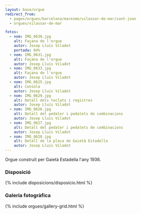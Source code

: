 ```yaml
---
layout: base/orgue
redirect_from:
  - pages/orgues/barcelona/maresme/vilassar-de-mar/sant-joan
  - orgues/vilassar-de-mar

fotos:
  - nom: IMG_0630.jpg
    alt: Façana de l'orgue
    autor: Josep Lluís Viladot
    portada: 84%
  - nom: IMG_0631.jpg
    alt: Façana de l'orgue
    autor: Josep Lluís Viladot
  - nom: IMG_0633.jpg
    alt: Façana de l'orgue
    autor: Josep Lluís Viladot
  - nom: IMG_0625.jpg
    alt: Consola
    autor: Josep Lluís Viladot
  - nom: IMG_0629.jpg
    alt: Detall dels teclats i registres
    autor: Josep Lluís Viladot
  - nom: IMG_0626.jpg
    alt: Detall del pedaler i pedalets de combinacions
    autor: Josep Lluís Viladot
  - nom: IMG_0627.jpg
    alt: Detall del pedaler i pedalets de combinacions
    autor: Josep Lluís Viladot
  - nom: IMG_0628.jpg
    alt: Detall de la placa de Gaietà Estadella
    autor: Josep Lluís Viladot
---
```


Orgue construït per Gaietà Estadella l'any 1936. 

### Disposició

{% include disposicions/disposicio.html %}

### Galeria fotogràfica

{% include orgues/gallery-grid.html %}
